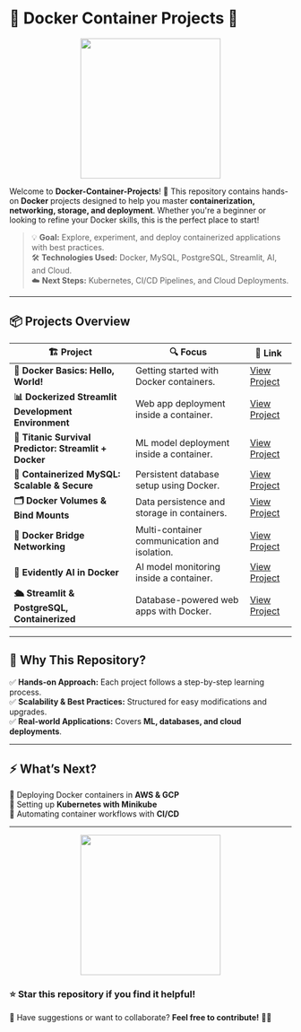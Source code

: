# 🐳 **Docker Container Projects** 🚀  

<div align="center">
  <img src="https://media.giphy.com/media/f6hnhHkks8bk4jwjh3/giphy.gif" width="250"/>
</div>  

Welcome to **Docker-Container-Projects**! 🌊 This repository contains hands-on **Docker** projects designed to help you master **containerization, networking, storage, and deployment**. Whether you're a beginner or looking to refine your Docker skills, this is the perfect place to start!  

> 💡 **Goal:** Explore, experiment, and deploy containerized applications with best practices.  
> 🛠️ **Technologies Used:** Docker, MySQL, PostgreSQL, Streamlit, AI, and Cloud.  
> ☁️ **Next Steps:** Kubernetes, CI/CD Pipelines, and Cloud Deployments.  

---

## 📦 **Projects Overview**  

| 🏗️ Project | 🔍 Focus | 🔗 Link |
|------------|---------|---------|
| **🐳 Docker Basics: Hello, World!** | Getting started with Docker containers. | [View Project](https://github.com/manya1604/Docker-Container-Projects/tree/main/Docker_Basics_HelloWorld) |
| **📊 Dockerized Streamlit Development Environment** | Web app deployment inside a container. | [View Project](https://github.com/manya1604/Docker-Container-Projects/tree/main/Dockerized%20Streamlit%20Development%20Environment) |
| **🚢 Titanic Survival Predictor: Streamlit + Docker** | ML model deployment inside a container. | [View Project](https://github.com/manya1604/Docker-Container-Projects/tree/main/Titanic%20Survival%20Predictor%20Containerized%20Streamlit%20App) |
| **🐬 Containerized MySQL: Scalable & Secure** | Persistent database setup using Docker. | [View Project](https://github.com/manya1604/Docker-Container-Projects/tree/main/Containerized%20MySQL%3A%20Scalable%20%26%20Secure) |
| **🗂️ Docker Volumes & Bind Mounts** | Data persistence and storage in containers. | [View Project](https://github.com/manya1604/Docker-Container-Projects/tree/main/Docker%20Volumes%20%26%20Bind%20Mounts%3A%20Ensuring%20Data%20Persistence%20in%20Linux%20Containers) |
| **🔗 Docker Bridge Networking** | Multi-container communication and isolation. | [View Project](https://github.com/manya1604/Docker-Container-Projects/tree/main/Docker%20Bridge%3A%20Balancing%20Isolation%20%26%20Connectivity) |
| **🧠 Evidently AI in Docker** | AI model monitoring inside a container. | [View Project](https://github.com/manya1604/Docker-Container-Projects/tree/main/EvidentlyAI) |
| **🛳️ Streamlit & PostgreSQL, Containerized** | Database-powered web apps with Docker. | [View Project](https://github.com/manya1604/Docker-Container-Projects/tree/main/Streamlit%20%26%20PostgreSQL%2C%20Containerized) |

---

## 🚀 **Why This Repository?**  

✅ **Hands-on Approach:** Each project follows a step-by-step learning process.  
✅ **Scalability & Best Practices:** Structured for easy modifications and upgrades.  
✅ **Real-world Applications:** Covers **ML, databases, and cloud deployments**.  

---

## ⚡ **What’s Next?**  

🔹 Deploying Docker containers in **AWS & GCP**  
🔹 Setting up **Kubernetes with Minikube**  
🔹 Automating container workflows with **CI/CD**  

---

<div align="center">
  <img src="https://media.giphy.com/media/3o7bu3XilJ5BOiSGic/giphy.gif" width="250"/>
</div>  

### ⭐ **Star this repository** if you find it helpful!  
💬 Have suggestions or want to collaborate? **Feel free to contribute!** 🚀🐳  

